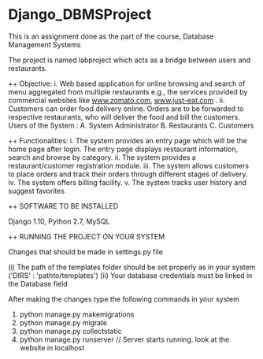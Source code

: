 # Django_DBMSProject
This is an assignment done as the part of the course, Database Management Systems

The project is named labproject which acts as a bridge between users and restaurants.

++ Objective:
i. Web based application for online browsing and search of menu aggregated from multiple restaurants e.g., the services provided by commercial websites like www.zomato.com, www.just-eat.com . 
ii. Customers can order food delivery online. Orders are to be forwarded to respective restaurants, who will deliver the food and bill the customers. Users of the System :
  A. System Administrator
  B. Restaurants
  C. Customers

++ Functionalities:
i. The system provides an entry page which will be the home page after login. The entry page displays restaurant information, search and browse by category. 
ii. The system provides a restaurant/customer registration module. 
iii. The system allows customers to place orders and track their orders through different stages of delivery. iv. The system offers billing facility. v. The system tracks user history and suggest favorites

++ SOFTWARE TO BE INSTALLED

Django 1.10, Python 2.7, MySQL

++ RUNNING THE PROJECT ON YOUR SYSTEM

Changes that should be made in settings.py file

(i) The path of the templates folder should be set properly as in your system ('DIRS' : 'pathto/templates') 
(ii) Your database credentials must be linked in the Database field

After making the changes type the following commands in your system

1) python manage.py makemigrations
2) python manage.py migrate
3) python manage.py collectstatic
4) python manage.py runserver // Server starts running. look at the website in localhost
